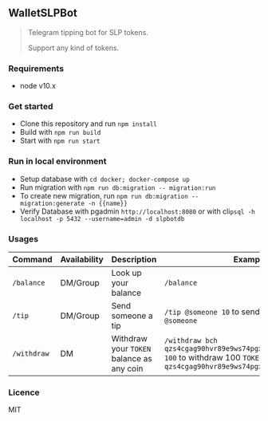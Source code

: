 ## WalletSLPBot

> Telegram tipping bot for SLP tokens.  
>
> Support any kind of tokens.

### Requirements
- node v10.x


### Get started

- Clone this repository and run `npm install`
- Build with `npm run build`
- Start with `npm run start`

### Run in local environment
- Setup database with `cd docker; docker-compose up`
- Run migration with `npm run db:migration -- migration:run`
- To create new migration, run `npm run db:migration -- migration:generate -n {{name}}`
- Verify Database with pgadmin `http://localhost:8080` or with cli`psql -h localhost -p 5432 --username=admin -d slpbotdb`
 

### Usages

| Command     | Availability | Description                            | Example                                                                                                                                   |
| ----------- | ------------ | -------------------------------------- | ----------------------------------------------------------------------------------------------------------------------------------------- |
| `/balance`  | DM/Group     | Look up your balance               | `/balance`                                                                                                                                |
| `/tip`      | DM/Group     | Send someone a tip                     | `/tip @someone 10` to send 10 `TOKEN` to `@someone`                                                                                           |                                                                             |
| `/withdraw` | DM           | Withdraw your `TOKEN` balance as any coin  | `/withdraw bch qzs4cgag90hvr89e9ws74pgx763j9u32pus3yf8n7w 100` to withdraw 100 `TOKEN` as BCH to `qzs4cgag90hvr89e9ws74pgx763j9u32pus3yf8n7w` |

### Licence
MIT
